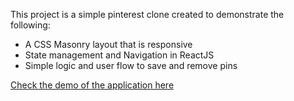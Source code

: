 
This project is a simple pinterest clone created to demonstrate the following:

- A CSS Masonry layout that is responsive
- State management and Navigation in ReactJS
- Simple logic and user flow to save and remove pins

[Check the demo of the application here](https://abhaya-jeyaraman.github.io/pinterest-clone/)
